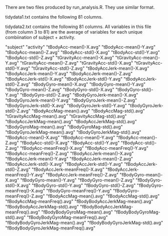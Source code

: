 There are two files produced by run_analysis.R. They use similar format.

tidydata1.txt contains the following 81 columns. 



tidydata2.txt contains the following 81 columns. All variables in this file (from column 3 to 81) 
are the average of variables for each unique combiination of subject + activity.

"subject" 
"activity" 
"tBodyAcc-mean()-X.avg" 
"tBodyAcc-mean()-Y.avg" 
"tBodyAcc-mean()-Z.avg" 
"tBodyAcc-std()-X.avg" 
"tBodyAcc-std()-Y.avg" 
"tBodyAcc-std()-Z.avg" 
"tGravityAcc-mean()-X.avg" 
"tGravityAcc-mean()-Y.avg" 
"tGravityAcc-mean()-Z.avg" 
"tGravityAcc-std()-X.avg" 
"tGravityAcc-std()-Y.avg" 
"tGravityAcc-std()-Z.avg" 
"tBodyAccJerk-mean()-X.avg" 
"tBodyAccJerk-mean()-Y.avg" 
"tBodyAccJerk-mean()-Z.avg" 
"tBodyAccJerk-std()-X.avg" 
"tBodyAccJerk-std()-Y.avg" 
"tBodyAccJerk-std()-Z.avg" 
"tBodyGyro-mean()-X.avg" 
"tBodyGyro-mean()-Y.avg" 
"tBodyGyro-mean()-Z.avg" 
"tBodyGyro-std()-X.avg" 
"tBodyGyro-std()-Y.avg" 
"tBodyGyro-std()-Z.avg" 
"tBodyGyroJerk-mean()-X.avg" 
"tBodyGyroJerk-mean()-Y.avg" 
"tBodyGyroJerk-mean()-Z.avg" 
"tBodyGyroJerk-std()-X.avg" 
"tBodyGyroJerk-std()-Y.avg" 
"tBodyGyroJerk-std()-Z.avg" 
"tBodyAccMag-mean().avg" 
"tBodyAccMag-std().avg" 
"tGravityAccMag-mean().avg" 
"tGravityAccMag-std().avg" 
"tBodyAccJerkMag-mean().avg" 
"tBodyAccJerkMag-std().avg" 
"tBodyGyroMag-mean().avg" 
"tBodyGyroMag-std().avg"
"tBodyGyroJerkMag-mean().avg" 
"tBodyGyroJerkMag-std().avg" 
"fBodyAcc-mean()-X.avg" 
"fBodyAcc-mean()-Y.avg" 
"fBodyAcc-mean()-Z.avg" 
"fBodyAcc-std()-X.avg" 
"fBodyAcc-std()-Y.avg" 
"fBodyAcc-std()-Z.avg"
"fBodyAcc-meanFreq()-X.avg" 
"fBodyAcc-meanFreq()-Y.avg" 
"fBodyAcc-meanFreq()-Z.avg" 
"fBodyAccJerk-mean()-X.avg" 
"fBodyAccJerk-mean()-Y.avg" 
"fBodyAccJerk-mean()-Z.avg" 
"fBodyAccJerk-std()-X.avg" 
"fBodyAccJerk-std()-Y.avg"
"fBodyAccJerk-std()-Z.avg" 
"fBodyAccJerk-meanFreq()-X.avg" 
"fBodyAccJerk-meanFreq()-Y.avg" 
"fBodyAccJerk-meanFreq()-Z.avg" 
"fBodyGyro-mean()-X.avg" 
"fBodyGyro-mean()-Y.avg" 
"fBodyGyro-mean()-Z.avg" 
"fBodyGyro-std()-X.avg" 
"fBodyGyro-std()-Y.avg" 
"fBodyGyro-std()-Z.avg" 
"fBodyGyro-meanFreq()-X.avg" 
"fBodyGyro-meanFreq()-Y.avg" 
"fBodyGyro-meanFreq()-Z.avg" 
"fBodyAccMag-mean().avg" 
"fBodyAccMag-std().avg" 
"fBodyAccMag-meanFreq().avg" 
"fBodyBodyAccJerkMag-mean().avg" 
"fBodyBodyAccJerkMag-std().avg" 
"fBodyBodyAccJerkMag-meanFreq().avg" 
"fBodyBodyGyroMag-mean().avg" 
"fBodyBodyGyroMag-std().avg" 
"fBodyBodyGyroMag-meanFreq().avg" 
"fBodyBodyGyroJerkMag-mean().avg" 
"fBodyBodyGyroJerkMag-std().avg" 
"fBodyBodyGyroJerkMag-meanFreq().avg"
